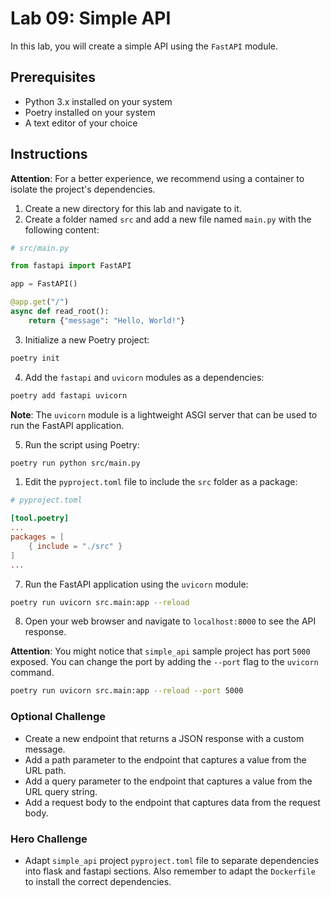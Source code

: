 # Lab 09: Simple API

In this lab, you will create a simple API using the `FastAPI` module.

## Prerequisites

- Python 3.x installed on your system
- Poetry installed on your system
- A text editor of your choice

## Instructions

**Attention**: For a better experience, we recommend using a container to isolate the project's dependencies.

1. Create a new directory for this lab and navigate to it.
2. Create a folder named `src` and add a new file named `main.py` with the following content:

```python
# src/main.py

from fastapi import FastAPI

app = FastAPI()

@app.get("/")
async def read_root():
    return {"message": "Hello, World!"}
```

3. Initialize a new Poetry project:

```bash
poetry init
```

4. Add the `fastapi` and `uvicorn` modules as a dependencies:

```bash
poetry add fastapi uvicorn
```

**Note**: The `uvicorn` module is a lightweight ASGI server that can be used to run the FastAPI application.

5. Run the script using Poetry:

```bash
poetry run python src/main.py
```

1. Edit the `pyproject.toml` file to include the `src` folder as a package:

```toml
# pyproject.toml

[tool.poetry]
...
packages = [
    { include = "./src" }
]
...
```

7. Run the FastAPI application using the `uvicorn` module:

```bash
poetry run uvicorn src.main:app --reload
```

8. Open your web browser and navigate to `localhost:8000` to see the API response.

**Attention**: You might notice that `simple_api` sample project has port `5000` exposed. You can change the port by adding the `--port` flag to the `uvicorn` command.

```bash
poetry run uvicorn src.main:app --reload --port 5000
```

### Optional Challenge

- Create a new endpoint that returns a JSON response with a custom message.
- Add a path parameter to the endpoint that captures a value from the URL path.
- Add a query parameter to the endpoint that captures a value from the URL query string.
- Add a request body to the endpoint that captures data from the request body.

### Hero Challenge

- Adapt `simple_api` project `pyproject.toml` file to separate dependencies into flask and fastapi sections. Also remember to adapt the `Dockerfile` to install the correct dependencies.   
